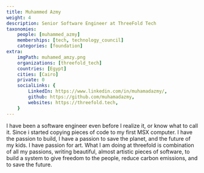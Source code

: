 ```yaml
---
title: Muhammed Azmy
weight: 4
description: Senior Software Engineer at ThreeFold Tech
taxonomies:
    people: [muhammed_azmy]
    memberships: [tech, technology_council]
    categories: [foundation]
extra:
    imgPath: muhamed_amzy.png
    organizations: [threefold_tech]
    countries: [Egypt]
    cities: [Cairo]
    private: 0
    socialLinks: {
        LinkedIn: https://www.linkedin.com/in/muhamadazmy/,
        github: https://github.com/muhamadazmy,
        websites: https://threefold.tech,
    }
---
```




I have been a software engineer even before I realize it, or know what to call it. Since i started copying pieces of code to my first MSX computer. I have the passion to build, I have a passion to save the planet, and the future of my kids. I have passion for art. What I am doing at threefold is combination of all my passions, writing beautiful, almost artistic pieces of software, to build a system to give freedom to the people, reduce carbon emissions, and to save the future.
